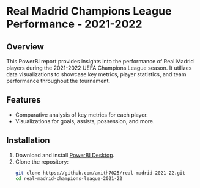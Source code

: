 # Real Madrid Champions League Performance - 2021-2022

## Overview
This PowerBI report provides insights into the performance of Real Madrid players during the 2021-2022 UEFA Champions League season. It utilizes data visualizations to showcase key metrics, player statistics, and team performance throughout the tournament.

## Features
- Comparative analysis of key metrics for each player.
- Visualizations for goals, assists, possession, and more.


## Installation
1. Download and install [PowerBI Desktop](https://powerbi.microsoft.com/desktop/).
2. Clone the repository:
   ```bash
   git clone https://github.com/amith7025/real-madrid-2021-22.git
   cd real-madrid-champions-league-2021-22
